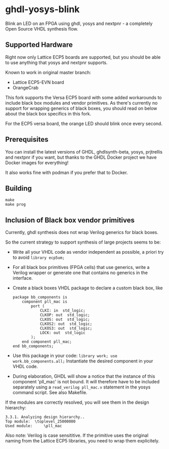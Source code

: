 # ghdl-yosys-blink

Blink an LED on an FPGA using ghdl, yosys and nextpnr - a completely
Open Source VHDL synthesis flow.

## Supported Hardware

Right now only Lattice ECP5 boards are supported, but you should be able
to use anything that yosys and nextpnr supports.

Known to work in original master branch:
* Lattice ECP5-EVN board
* OrangeCrab

This fork supports the Versa ECP5 board with some added workarounds to include
black box modules and vendor primitives. As there's currently no support for
wrapping generics of black boxes, you should read on below about the black box
specifics in this fork.

For the ECP5 versa board, the orange LED should blink once every second.

## Prerequisites

You can install the latest versions of GHDL, ghdlsynth-beta, yosys, prjtrellis
and nextpnr if you want, but thanks to the GHDL Docker project we have Docker
images for everything!

It also works fine with podman if you prefer that to Docker.

## Building

```
make
make prog
```

## Inclusion of Black box vendor primitives

Currently, ghdl synthesis does not wrap Verilog generics for black boxes.

So the current strategy to support synthesis of large projects seems to be:

 - Write all your VHDL code as vendor independent as possible, a priori try to
  avoid `library ecp5um;`
 - For all black box primitives (FPGA cells) that use generics, write a Verilog
 wrapper or generate one that contains no generics in the interface.
 - Create a black boxes VHDL package to declare a custom black box, like

   ```
   package bb_components is 
       component pll_mac is
           port (
               CLKI: in  std_logic; 
               CLKOP: out  std_logic; 
               CLKOS: out  std_logic; 
               CLKOS2: out  std_logic; 
               CLKOS3: out  std_logic;
               LOCK: out  std_logic
           );
       end component pll_mac;
   end bb_components;
   ```
 - Use this package in your code:
   `library work; use work.bb_components.all;`
   Instantiate the desired component in your VHDL code.
 
 - During elaboration, GHDL will show a notice that the instance of this component
   'pll_mac' is not bound. It will therefore have to be included separately using
   a `read_verilog pll_mac.v` statement in the yosys command script.
   See also Makefile.

If the modules are correctly resolved, you will see them in the design
hierarchy:

```
3.3.1. Analyzing design hierarchy..
Top module:  \toplevel_25000000
Used module:     \pll_mac
```

Also note: Verilog is case sensititive. If the primitive uses the original naming from the Lattice ECP5 libraries, you need to wrap them explicitely.
